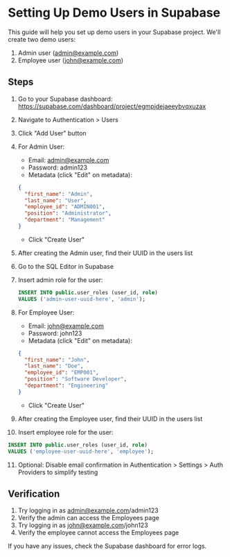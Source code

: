
# Setting Up Demo Users in Supabase

This guide will help you set up demo users in your Supabase project. We'll create two demo users:
1. Admin user (admin@example.com)
2. Employee user (john@example.com)

## Steps

1. Go to your Supabase dashboard: https://supabase.com/dashboard/project/egmpjdejaeeybvqxuzax

2. Navigate to Authentication > Users

3. Click "Add User" button

4. For Admin User:
   - Email: admin@example.com
   - Password: admin123
   - Metadata (click "Edit" on metadata):
   ```json
   {
     "first_name": "Admin",
     "last_name": "User",
     "employee_id": "ADMIN001",
     "position": "Administrator",
     "department": "Management"
   }
   ```
   - Click "Create User"

5. After creating the Admin user, find their UUID in the users list

6. Go to the SQL Editor in Supabase

7. Insert admin role for the user:
   ```sql
   INSERT INTO public.user_roles (user_id, role)
   VALUES ('admin-user-uuid-here', 'admin');
   ```

8. For Employee User:
   - Email: john@example.com
   - Password: john123
   - Metadata (click "Edit" on metadata):
   ```json
   {
     "first_name": "John",
     "last_name": "Doe",
     "employee_id": "EMP001",
     "position": "Software Developer", 
     "department": "Engineering"
   }
   ```
   - Click "Create User"

9. After creating the Employee user, find their UUID in the users list

10. Insert employee role for the user:
   ```sql
   INSERT INTO public.user_roles (user_id, role)
   VALUES ('employee-user-uuid-here', 'employee');
   ```

11. Optional: Disable email confirmation in Authentication > Settings > Auth Providers to simplify testing

## Verification

1. Try logging in as admin@example.com/admin123
2. Verify the admin can access the Employees page
3. Try logging in as john@example.com/john123
4. Verify the employee cannot access the Employees page

If you have any issues, check the Supabase dashboard for error logs.
